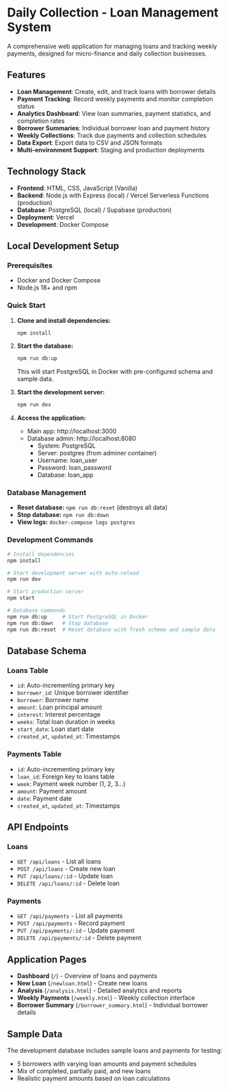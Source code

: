 # Daily Collection - Loan Management System

A comprehensive web application for managing loans and tracking weekly payments, designed for micro-finance and daily collection businesses.

## Features

- **Loan Management**: Create, edit, and track loans with borrower details
- **Payment Tracking**: Record weekly payments and monitor completion status
- **Analytics Dashboard**: View loan summaries, payment statistics, and completion rates
- **Borrower Summaries**: Individual borrower loan and payment history
- **Weekly Collections**: Track due payments and collection schedules
- **Data Export**: Export data to CSV and JSON formats
- **Multi-environment Support**: Staging and production deployments

## Technology Stack

- **Frontend**: HTML, CSS, JavaScript (Vanilla)
- **Backend**: Node.js with Express (local) / Vercel Serverless Functions (production)
- **Database**: PostgreSQL (local) / Supabase (production)
- **Deployment**: Vercel
- **Development**: Docker Compose

## Local Development Setup

### Prerequisites

- Docker and Docker Compose
- Node.js 18+ and npm

### Quick Start

1. **Clone and install dependencies:**
   ```bash
   npm install
   ```

2. **Start the database:**
   ```bash
   npm run db:up
   ```
   This will start PostgreSQL in Docker with pre-configured schema and sample data.

3. **Start the development server:**
   ```bash
   npm run dev
   ```

4. **Access the application:**
   - Main app: http://localhost:3000
   - Database admin: http://localhost:8080
     - System: PostgreSQL
     - Server: postgres (from adminer container)
     - Username: loan_user
     - Password: loan_password
     - Database: loan_app

### Database Management

- **Reset database:** `npm run db:reset` (destroys all data)
- **Stop database:** `npm run db:down`
- **View logs:** `docker-compose logs postgres`

### Development Commands

```bash
# Install dependencies
npm install

# Start development server with auto-reload
npm run dev

# Start production server
npm start

# Database commands
npm run db:up     # Start PostgreSQL in Docker
npm run db:down   # Stop database
npm run db:reset  # Reset database with fresh schema and sample data
```

## Database Schema

### Loans Table
- `id`: Auto-incrementing primary key
- `borrower_id`: Unique borrower identifier
- `borrower`: Borrower name
- `amount`: Loan principal amount
- `interest`: Interest percentage
- `weeks`: Total loan duration in weeks
- `start_date`: Loan start date
- `created_at`, `updated_at`: Timestamps

### Payments Table
- `id`: Auto-incrementing primary key
- `loan_id`: Foreign key to loans table
- `week`: Payment week number (1, 2, 3...)
- `amount`: Payment amount
- `date`: Payment date
- `created_at`, `updated_at`: Timestamps

## API Endpoints

### Loans
- `GET /api/loans` - List all loans
- `POST /api/loans` - Create new loan
- `PUT /api/loans/:id` - Update loan
- `DELETE /api/loans/:id` - Delete loan

### Payments
- `GET /api/payments` - List all payments
- `POST /api/payments` - Record payment
- `PUT /api/payments/:id` - Update payment
- `DELETE /api/payments/:id` - Delete payment

## Application Pages

- **Dashboard** (`/`) - Overview of loans and payments
- **New Loan** (`/newloan.html`) - Create new loans
- **Analysis** (`/analysis.html`) - Detailed analytics and reports
- **Weekly Payments** (`/weekly.html`) - Weekly collection interface
- **Borrower Summary** (`/borrower_summary.html`) - Individual borrower details

## Sample Data

The development database includes sample loans and payments for testing:
- 5 borrowers with varying loan amounts and payment schedules
- Mix of completed, partially paid, and new loans
- Realistic payment amounts based on loan calculations
